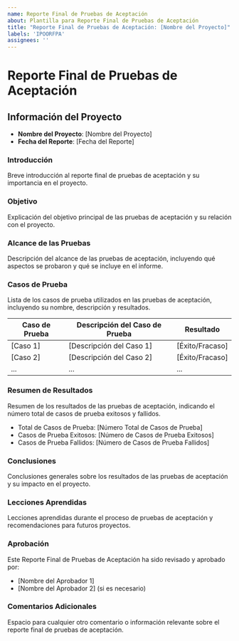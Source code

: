 ```yaml
---
name: Reporte Final de Pruebas de Aceptación
about: Plantilla para Reporte Final de Pruebas de Aceptación
title: "Reporte Final de Pruebas de Aceptación: [Nombre del Proyecto]"
labels: 'IPOORFPA'
assignees: ''
---
```


# Reporte Final de Pruebas de Aceptación

## Información del Proyecto
- **Nombre del Proyecto**: [Nombre del Proyecto]
- **Fecha del Reporte**: [Fecha del Reporte]

### Introducción
Breve introducción al reporte final de pruebas de aceptación y su importancia en el proyecto.

### Objetivo
Explicación del objetivo principal de las pruebas de aceptación y su relación con el proyecto.

### Alcance de las Pruebas
Descripción del alcance de las pruebas de aceptación, incluyendo qué aspectos se probaron y qué se incluye en el informe.

### Casos de Prueba
Lista de los casos de prueba utilizados en las pruebas de aceptación, incluyendo su nombre, descripción y resultados.

| Caso de Prueba | Descripción del Caso de Prueba | Resultado |
| -------------- | ------------------------------ | --------- |
| [Caso 1]       | [Descripción del Caso 1]       | [Éxito/Fracaso] |
| [Caso 2]       | [Descripción del Caso 2]       | [Éxito/Fracaso] |
| ...            | ...                            | ...       |

### Resumen de Resultados
Resumen de los resultados de las pruebas de aceptación, indicando el número total de casos de prueba exitosos y fallidos.

- Total de Casos de Prueba: [Número Total de Casos de Prueba]
- Casos de Prueba Exitosos: [Número de Casos de Prueba Exitosos]
- Casos de Prueba Fallidos: [Número de Casos de Prueba Fallidos]

### Conclusiones
Conclusiones generales sobre los resultados de las pruebas de aceptación y su impacto en el proyecto.

### Lecciones Aprendidas
Lecciones aprendidas durante el proceso de pruebas de aceptación y recomendaciones para futuros proyectos.

### Aprobación
Este Reporte Final de Pruebas de Aceptación ha sido revisado y aprobado por:

- [Nombre del Aprobador 1]
- [Nombre del Aprobador 2] (si es necesario)

### Comentarios Adicionales
Espacio para cualquier otro comentario o información relevante sobre el reporte final de pruebas de aceptación.

